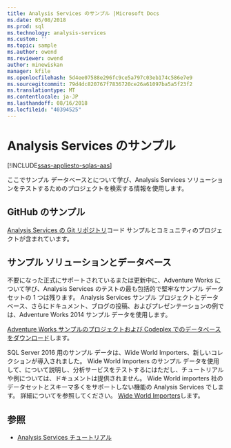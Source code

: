 ```yaml
---
title: Analysis Services のサンプル |Microsoft Docs
ms.date: 05/08/2018
ms.prod: sql
ms.technology: analysis-services
ms.custom: ''
ms.topic: sample
ms.author: owend
ms.reviewer: owend
author: minewiskan
manager: kfile
ms.openlocfilehash: 5d4ee07588e296fc9ce5a797c03eb174c586e7e9
ms.sourcegitcommit: 79d4dc820767f7836720ce26a61097ba5a5f23f2
ms.translationtype: MT
ms.contentlocale: ja-JP
ms.lasthandoff: 08/16/2018
ms.locfileid: "40394525"
---
```

# <a name="analysis-services-samples"></a>Analysis Services のサンプル
[!INCLUDE[ssas-appliesto-sqlas-aas](../includes/ssas-appliesto-sqlas-aas.md)]

  ここでサンプル データベースとについて学び、Analysis Services ソリューションをテストするためのプロジェクトを検索する情報を使用します。
  

## <a name="samples-on-github"></a>GitHub のサンプル

[Analysis Services の Git リポジトリ](https://github.com/Microsoft/Analysis-Services)コード サンプルとコミュニティのプロジェクトが含まれています。

## <a name="sample-solutions-and-databases"></a>サンプル ソリューションとデータベース  

不要になった正式にサポートされているまたは更新中に、Adventure Works について学び、Analysis Services のテストの最も包括的で堅牢なサンプル データセットの 1 つは残ります。 Analysis Services サンプル プロジェクトとデータベース、さらにドキュメント、ブログの投稿、およびプレゼンテーションの例では、Adventure Works 2014 サンプル データを使用します。

[Adventure Works サンプルのプロジェクトおよび Codeplex でのデータベースをダウンロード](https://msftdbprodsamples.codeplex.com/releases/view/125550)します。

SQL Server 2016 用のサンプル データは、Wide World Importers、新しいコレクションが導入されました。 Wide World Importers のサンプル データを使用して、について説明し、分析サービスをテストするにはただし、チュートリアルや例については、ドキュメントは提供されません。 Wide World importers 社のデータセットとスキーマ多くをサポートしない機能の Analysis Services でします。 詳細についてを参照してください。 [Wide World Importers](../sample/world-wide-importers/wide-world-importers-documentation.md)します。


  
## <a name="see-also"></a>参照  
*   [Analysis Services チュートリアル](../analysis-services/analysis-services-tutorials-ssas.md)

  
  
